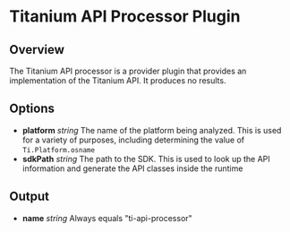 Titanium API Processor Plugin
=============================

## Overview

The Titanium API processor is a provider plugin that provides an implementation of the Titanium API. It produces no results.

## Options

* **platform** _string_ The name of the platform being analyzed. This is used for a variety of purposes, including determining the value of ```Ti.Platform.osname```
* **sdkPath** _string_ The path to the SDK. This is used to look up the API information and generate the API classes inside the runtime

## Output

* **name** _string_ Always equals "ti-api-processor"